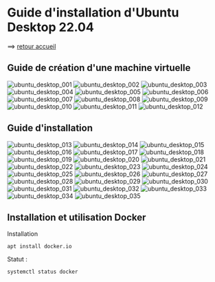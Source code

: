 # Guide d'installation d'Ubuntu Desktop 22.04

==> [retour accueil](../..)

## Guide de création d'une machine virtuelle

![ubuntu_desktop_001](images/bonus_1/004_ubuntu_desktop_22-04/ubuntu_desktop_22-04_001.png)
![ubuntu_desktop_002](images/bonus_1/004_ubuntu_desktop_22-04/ubuntu_desktop_22-04_002.png)
![ubuntu_desktop_003](images/bonus_1/004_ubuntu_desktop_22-04/ubuntu_desktop_22-04_003.png)
![ubuntu_desktop_004](images/bonus_1/004_ubuntu_desktop_22-04/ubuntu_desktop_22-04_004.png)
![ubuntu_desktop_005](images/bonus_1/004_ubuntu_desktop_22-04/ubuntu_desktop_22-04_005.png)
![ubuntu_desktop_006](images/bonus_1/004_ubuntu_desktop_22-04/ubuntu_desktop_22-04_006.png)
![ubuntu_desktop_007](images/bonus_1/004_ubuntu_desktop_22-04/ubuntu_desktop_22-04_007.png)
![ubuntu_desktop_008](images/bonus_1/004_ubuntu_desktop_22-04/ubuntu_desktop_22-04_008.png)
![ubuntu_desktop_009](images/bonus_1/004_ubuntu_desktop_22-04/ubuntu_desktop_22-04_009.png)
![ubuntu_desktop_010](images/bonus_1/004_ubuntu_desktop_22-04/ubuntu_desktop_22-04_010.png)
![ubuntu_desktop_011](images/bonus_1/004_ubuntu_desktop_22-04/ubuntu_desktop_22-04_011.png)
![ubuntu_desktop_012](images/bonus_1/004_ubuntu_desktop_22-04/ubuntu_desktop_22-04_012.png)

## Guide d'installation

![ubuntu_desktop_013](images/bonus_1/004_ubuntu_desktop_22-04/ubuntu_desktop_22-04_013.png)
![ubuntu_desktop_014](images/bonus_1/004_ubuntu_desktop_22-04/ubuntu_desktop_22-04_014.png)
![ubuntu_desktop_015](images/bonus_1/004_ubuntu_desktop_22-04/ubuntu_desktop_22-04_015.png)
![ubuntu_desktop_016](images/bonus_1/004_ubuntu_desktop_22-04/ubuntu_desktop_22-04_016.png)
![ubuntu_desktop_017](images/bonus_1/004_ubuntu_desktop_22-04/ubuntu_desktop_22-04_017.png)
![ubuntu_desktop_018](images/bonus_1/004_ubuntu_desktop_22-04/ubuntu_desktop_22-04_018.png)
![ubuntu_desktop_019](images/bonus_1/004_ubuntu_desktop_22-04/ubuntu_desktop_22-04_019.png)
![ubuntu_desktop_020](images/bonus_1/004_ubuntu_desktop_22-04/ubuntu_desktop_22-04_020.png)
![ubuntu_desktop_021](images/bonus_1/004_ubuntu_desktop_22-04/ubuntu_desktop_22-04_021.png)
![ubuntu_desktop_022](images/bonus_1/004_ubuntu_desktop_22-04/ubuntu_desktop_22-04_022.png)
![ubuntu_desktop_023](images/bonus_1/004_ubuntu_desktop_22-04/ubuntu_desktop_22-04_023.png)
![ubuntu_desktop_024](images/bonus_1/004_ubuntu_desktop_22-04/ubuntu_desktop_22-04_024.png)
![ubuntu_desktop_025](images/bonus_1/004_ubuntu_desktop_22-04/ubuntu_desktop_22-04_025.png)
![ubuntu_desktop_026](images/bonus_1/004_ubuntu_desktop_22-04/ubuntu_desktop_22-04_026.png)
![ubuntu_desktop_027](images/bonus_1/004_ubuntu_desktop_22-04/ubuntu_desktop_22-04_027.png)
![ubuntu_desktop_028](images/bonus_1/004_ubuntu_desktop_22-04/ubuntu_desktop_22-04_028.png)
![ubuntu_desktop_029](images/bonus_1/004_ubuntu_desktop_22-04/ubuntu_desktop_22-04_029.png)
![ubuntu_desktop_030](images/bonus_1/004_ubuntu_desktop_22-04/ubuntu_desktop_22-04_030.png)
![ubuntu_desktop_031](images/bonus_1/004_ubuntu_desktop_22-04/ubuntu_desktop_22-04_031.png)
![ubuntu_desktop_032](images/bonus_1/004_ubuntu_desktop_22-04/ubuntu_desktop_22-04_032.png)
![ubuntu_desktop_033](images/bonus_1/004_ubuntu_desktop_22-04/ubuntu_desktop_22-04_033.png)
![ubuntu_desktop_034](images/bonus_1/004_ubuntu_desktop_22-04/ubuntu_desktop_22-04_034.png)
![ubuntu_desktop_035](images/bonus_1/004_ubuntu_desktop_22-04/ubuntu_desktop_22-04_035.png)

## Installation et utilisation Docker

Installation

```
apt install docker.io
```

Statut :

```
systemctl status docker
```